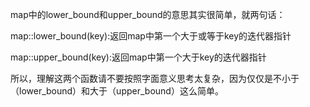 map中的lower_bound和upper_bound的意思其实很简单，就两句话：

map::lower_bound(key):返回map中第一个大于或等于key的迭代器指针

map::upper_bound(key):返回map中第一个大于key的迭代器指针

所以，理解这两个函数请不要按照字面意义思考太复杂，因为仅仅是不小于（lower_bound）和大于（upper_bound）这么简单。